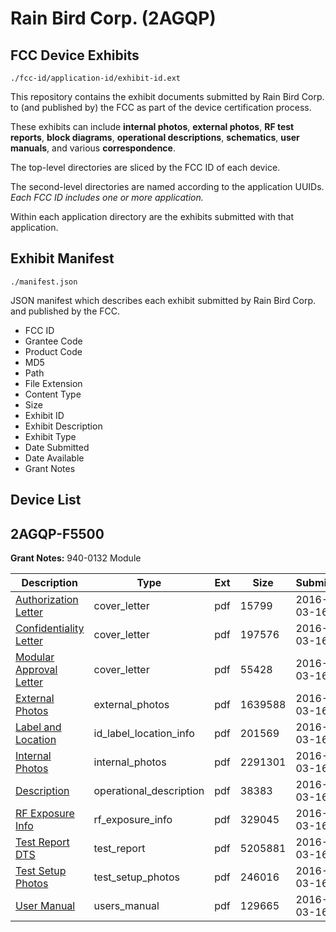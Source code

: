 # Rain Bird Corp. (2AGQP)
## FCC Device Exhibits

```
./fcc-id/application-id/exhibit-id.ext
```

This repository contains the exhibit documents submitted by Rain Bird Corp. to (and published by) the FCC as part of the device certification process.

These exhibits can include **internal photos**, **external photos**, **RF test reports**, **block diagrams**, **operational descriptions**, **schematics**, **user manuals**, and various **correspondence**.

The top-level directories are sliced by the FCC ID of each device.

The second-level directories are named according to the application UUIDs. *Each FCC ID includes one or more application.*

Within each application directory are the exhibits submitted with that application. 

## Exhibit Manifest

```
./manifest.json
```

JSON manifest which describes each exhibit submitted by Rain Bird Corp. and published by the FCC.

- FCC ID
- Grantee Code
- Product Code
- MD5
- Path
- File Extension
- Content Type
- Size
- Exhibit ID
- Exhibit Description
- Exhibit Type
- Date Submitted
- Date Available
- Grant Notes

## Device List
## 2AGQP-F5500
**Grant Notes:** 940-0132 Module

| Description | Type | Ext | Size | Submitted | Available |
| ----------- | ---- | --- | ---- | --------- | --------- |
| [Authorization Letter](2AGQP-F5500/5b311da717b25918fb15b6f95bbda700/2932219.pdf) | cover_letter | pdf | 15799 | 2016-03-16 | 2016-03-17 |
| [Confidentiality Letter](2AGQP-F5500/5b311da717b25918fb15b6f95bbda700/2932221.pdf) | cover_letter | pdf | 197576 | 2016-03-16 | 2016-03-17 |
| [Modular Approval Letter](2AGQP-F5500/5b311da717b25918fb15b6f95bbda700/2932222.pdf) | cover_letter | pdf | 55428 | 2016-03-16 | 2016-03-17 |
| [External Photos](2AGQP-F5500/5b311da717b25918fb15b6f95bbda700/2932224.pdf) | external_photos | pdf | 1639588 | 2016-03-16 | 2016-03-17 |
| [Label and Location](2AGQP-F5500/5b311da717b25918fb15b6f95bbda700/2932226.pdf) | id_label_location_info | pdf | 201569 | 2016-03-16 | 2016-03-17 |
| [Internal Photos](2AGQP-F5500/5b311da717b25918fb15b6f95bbda700/2932225.pdf) | internal_photos | pdf | 2291301 | 2016-03-16 | 2016-03-17 |
| [Description](2AGQP-F5500/5b311da717b25918fb15b6f95bbda700/2932227.pdf) | operational_description | pdf | 38383 | 2016-03-16 | 2016-03-17 |
| [RF Exposure Info](2AGQP-F5500/5b311da717b25918fb15b6f95bbda700/2932228.pdf) | rf_exposure_info | pdf | 329045 | 2016-03-16 | 2016-03-17 |
| [Test Report DTS](2AGQP-F5500/5b311da717b25918fb15b6f95bbda700/2932230.pdf) | test_report | pdf | 5205881 | 2016-03-16 | 2016-03-17 |
| [Test Setup Photos](2AGQP-F5500/5b311da717b25918fb15b6f95bbda700/2932231.pdf) | test_setup_photos | pdf | 246016 | 2016-03-16 | 2016-03-17 |
| [User Manual](2AGQP-F5500/5b311da717b25918fb15b6f95bbda700/2932232.pdf) | users_manual | pdf | 129665 | 2016-03-16 | 2016-03-17 |
